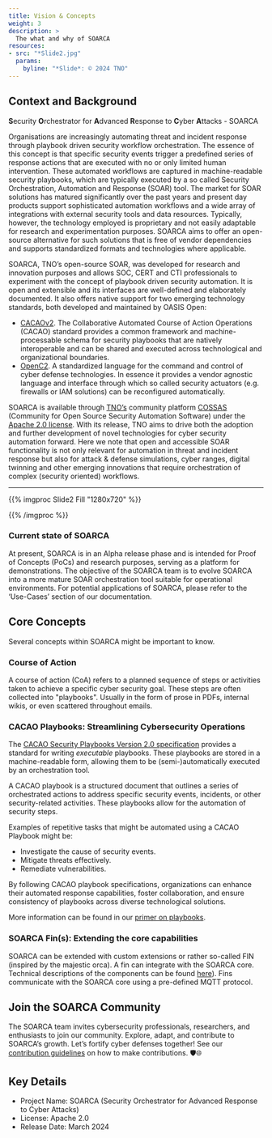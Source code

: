 ```yaml
---
title: Vision & Concepts
weight: 3
description: >
  The what and why of SOARCA
resources:
- src: "*Slide2.jpg"
  params:
    byline: "*Slide*: © 2024 TNO"
---
```


## Context and Background

**S**ecurity **O**rchestrator for **A**dvanced **R**esponse to **C**yber **A**ttacks​ - SOARCA


Organisations are increasingly automating threat and incident response through playbook driven security workflow orchestration. The essence of this concept is that specific security events trigger a predefined series of response actions that are executed with no or only limited human intervention. These automated workflows are captured in machine-readable security playbooks, which are typically executed by a so called Security Orchestration, Automation and Response (SOAR) tool. The market for SOAR solutions has matured significantly over the past years and present day products support sophisticated automation workflows and a wide array of integrations with external security tools and data resources. Typically, however, the technology employed is proprietary and not easily adaptable for research and experimentation purposes. SOARCA aims to offer an open-source alternative for such solutions that is free of vendor dependencies and supports standardized formats and technologies where applicable. 

SOARCA, TNO’s open-source SOAR, was developed for research and innovation purposes and allows SOC, CERT and CTI professionals to experiment with the concept of playbook driven security automation. It is open and extensible and its interfaces are well-defined and elaborately documented. It also offers native support for two emerging technology standards, both developed and maintained by OASIS Open:

- [CACAOv2](https://docs.oasis-open.org/cacao/security-playbooks/v2.0/security-playbooks-v2.0.html). The Collaborative Automated Course of Action Operations (CACAO) standard provides a common framework and machine-processable schema for security playbooks that are natively interoperable and can be shared and executed across technological and organizational boundaries.
- [OpenC2](https://openc2.org/). A standardized language for the command and control of cyber defense technologies. In essence it provides a vendor agnostic language and interface through which so called security actuators (e.g. firewalls or IAM solutions) can be reconfigured automatically.

SOARCA is available through [TNO’s](https://www.tno.nl/nl/) community platform [COSSAS](https://cossas-project.org/) (Community for Open Source Security Automation Software) under the [Apache 2.0 license](https://www.apache.org/licenses/LICENSE-2.0). With its release, TNO aims to drive both the adoption and further development of novel technologies for cyber security automation forward. Here we note that open and accessible SOAR functionality is not only relevant for automation in threat and incident response but also for attack & defense simulations, cyber ranges, digital twinning and other emerging innovations that require orchestration of complex (security oriented) workflows.

---
{{% imgproc Slide2 Fill "1280x720" %}}

{{% /imgproc %}}

### Current state of SOARCA

At present, SOARCA is in an Alpha release phase and is intended for Proof of Concepts (PoCs) and research purposes, serving as a platform for demonstrations. The objective of the SOARCA team is to evolve SOARCA into a more mature SOAR orchestration tool suitable for operational environments. For potential applications of SOARCA, please refer to the ‘Use-Cases’ section of our documentation.

## Core Concepts
Several concepts within SOARCA might be important to know.

### Course of Action

A course of action (CoA) refers to a planned sequence of steps or activities taken to achieve a specific cyber security goal. These steps are often collected into "playbooks". Usually in the form of prose in PDFs, internal wikis, or even scattered throughout emails.

### CACAO Playbooks: Streamlining Cybersecurity Operations

The [CACAO Security Playbooks Version 2.0 specification](https://docs.oasis-open.org/cacao/security-playbooks/v2.0/security-playbooks-v2.0.html) provides a standard for writing _executable_ playbooks. These playbooks are stored in a machine-readable form, allowing them to be (semi-)automatically executed by an orchestration tool.

A CACAO playbook is a structured document that outlines a series of orchestrated actions to address specific security events, incidents, or other security-related activities. These playbooks allow for the automation of security steps.

Examples of repetitive tasks that might be automated using a CACAO Playbook might be:

- Investigate the cause of security events.
- Mitigate threats effectively.
- Remediate vulnerabilities.

By following CACAO playbook specifications, organizations can enhance their automated response capabilities, foster collaboration, and ensure consistency of playbooks across diverse technological solutions.

More information can be found in our [primer on playbooks](/docs/concepts/executable-playbooks).

### SOARCA Fin(s): Extending the core capabilities

SOARCA can be extended with custom extensions or rather so-called FIN (inspired by the majestic orca). A fin can integrate with the SOARCA core. Technical descriptions of the components can be found [here](/docs/soarca-extensions/fin-protocol)). Fins communicate with the SOARCA core using a pre-defined MQTT protocol. 


## Join the SOARCA Community

The SOARCA team invites cybersecurity professionals, researchers, and enthusiasts to join our community. Explore, adapt, and contribute to SOARCA’s growth. Let’s fortify cyber defenses together! See our [contribution guidelines](/docs/contribution-guidelines/) on how to make contributions.	🛡️🌐

## Key Details
- Project Name: SOARCA (Security Orchestrator for Advanced Response to Cyber Attacks)
- License: Apache 2.0
- Release Date: March 2024
